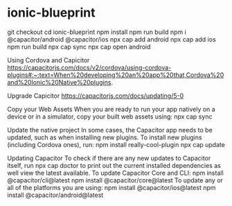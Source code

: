# ionic-blueprint

git checkout
cd ionic-blueprint
npm install
npm run build
npm i @capacitor/android @capacitor/ios
npx cap add android
npx cap add ios
npm run build
npx cap sync
npx cap open android

Using Cordova and Capicitor 
https://capacitorjs.com/docs/v2/cordova/using-cordova-plugins#:~:text=When%20developing%20an%20app%20that,Cordova%20and%20Ionic%20Native%20plugins.

Upgrade Capicitor
https://capacitorjs.com/docs/updating/5-0

Copy your Web Assets
When you are ready to run your app natively on a device or in a simulator, copy your built web assets using:
npx cap sync

Update the native project
In some cases, the Capacitor app needs to be updated, such as when installing new plugins.
To install new plugins (including Cordova ones), run:
npm install really-cool-plugin
npx cap update

 Updating Capacitor
To check if there are any new updates to Capacitor itself, run npx cap doctor to print out the current installed dependencies as well view the latest available.
To update Capacitor Core and CLI:
npm install @capacitor/cli@latest
npm install @capacitor/core@latest
To update any or all of the platforms you are using:
npm install @capacitor/ios@latest
npm install @capacitor/android@latest